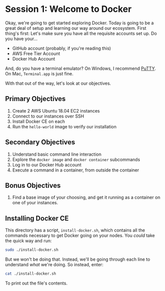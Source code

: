 # Session 1: Welcome to Docker

Okay, we're going to get started exploring Docker. Today is going to be a great deal of setup and learning our way around our ecosystem. First thing's first: Let's make sure you have all the requisite accounts set up. Do you have your...

* GitHub account (probably, if you're reading this)
* AWS Free Tier Account
* Docker Hub Account

And, do you have a terminal emulator? On Windows, I recommend [PuTTY](https://www.chiark.greenend.org.uk/~sgtatham/putty/). On Mac, `Terminal.app` is just fine.

With that out of the way, let's look at our objectives.

## Primary Objectives

1. Create 2 AWS Ubuntu 18.04 EC2 instances
2. Connect to our instances over SSH
3. Install Docker CE on each
4. Run the `hello-world` image to verify our installation

## Secondary Objectives

1. Understand basic command line interaction
2. Explore the `docker image` and `docker container` subcommands
3. Log in to our Docker Hub account
4. Execute a command in a container, from outside the container

## Bonus Objectives

1. Find a base image of your choosing, and get it running as a container on one of your instances.

## Installing Docker CE

This directory has a script, `install-docker.sh`, which contains all the commands necessary to get Docker going on your nodes. You _could_ take the quick way and run:

```bash
sudo ./install-docker.sh
```

But we won't be doing that. Instead, we'll be going through each line to understand _what_ we're doing. So instead, enter:

```bash
cat ./install-docker.sh
```

To print out the file's contents.
